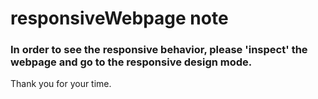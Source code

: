 # responsiveWebpage note

 ### In order to see the responsive behavior, please 'inspect' the webpage and go to the responsive design mode.

Thank you for your time.
